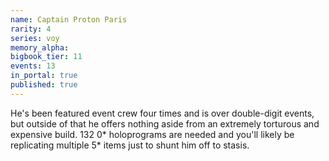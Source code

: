 ```yaml
---
name: Captain Proton Paris
rarity: 4
series: voy
memory_alpha:
bigbook_tier: 11
events: 13
in_portal: true
published: true
---
```


He's been featured event crew four times and is over double-digit events, but outside of that he offers nothing aside from an extremely torturous and expensive build. 132 0* holoprograms are needed and you'll likely be replicating multiple 5* items just to shunt him off to stasis.
